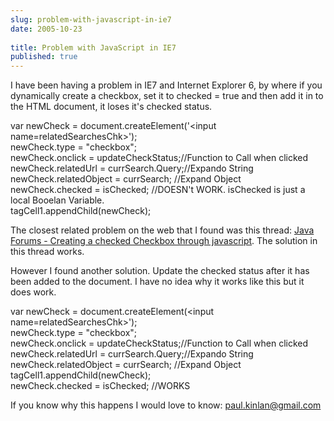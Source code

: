 ```yaml
---
slug: problem-with-javascript-in-ie7
date: 2005-10-23
 
title: Problem with JavaScript in IE7
published: true
---
```

I have been having a problem in IE7 and Internet Explorer 6, by where if you dynamically create a checkbox, set it to checked = true and then add it in to the HTML document, it loses it's checked status.<p />var newCheck = document.createElement('&lt;input name=relatedSearchesChk&gt;');<br />newCheck.type = "checkbox";		<br />newCheck.onclick = updateCheckStatus;//Function to Call when clicked<br />newCheck.relatedUrl =  currSearch.Query;//Expando String<br />newCheck.relatedObject = currSearch; //Expand Object<br />newCheck.checked = isChecked; //DOESN't WORK.  isChecked is just a local Booelan Variable.<br />tagCell1.appendChild(newCheck);<p />The closest related problem on the web that I found was this thread: [Java Forums - Creating a checked Checkbox through javascript](http://forum.java.sun.com/thread.jspa?threadID=628633&amp;messageID=3810937).  The solution in this thread works.<p />However I found another solution.  Update the checked status after it has been added to the document.  I have no idea why it works like this but it does work.<p />var newCheck = document.createElement(&lt;input name=relatedSearchesChk&gt;');<br />newCheck.type = "checkbox";		<br />newCheck.onclick = updateCheckStatus;//Function to Call when clicked<br />newCheck.relatedUrl =  currSearch.Query;//Expando String<br />newCheck.relatedObject = currSearch; //Expand Object<br />tagCell1.appendChild(newCheck);<br />newCheck.checked = isChecked; //WORKS<p />If you know why this happens I would love to know: [paul.kinlan@gmail.com](mailto:%20paul.kinlan@gmail.com)<p />

